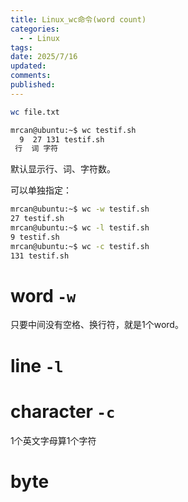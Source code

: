 ```yaml
---
title: Linux_wc命令(word count)
categories:
  - - Linux
tags: 
date: 2025/7/16
updated: 
comments: 
published:
---
```

```sh
wc file.txt
```

```sh
mrcan@ubuntu:~$ wc testif.sh
  9  27 131 testif.sh
 行  词 字符
```

默认显示行、词、字符数。

可以单独指定：
```sh
mrcan@ubuntu:~$ wc -w testif.sh 
27 testif.sh
mrcan@ubuntu:~$ wc -l testif.sh 
9 testif.sh
mrcan@ubuntu:~$ wc -c testif.sh 
131 testif.sh
```
# word `-w`
只要中间没有空格、换行符，就是1个word。
# line `-l`
# character `-c`
1个英文字母算1个字符
# byte